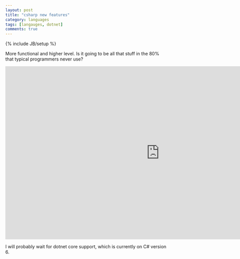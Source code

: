 ```yaml
---
layout: post
title: "csharp new features"
category: languages
tags: [langauges, dotnet]
comments: true
---
```

{% include JB/setup %}

More functional and higher level.  Is it going to be all that stuff in the 80% that typical programmers never use?
  
<iframe src="https://channel9.msdn.com/Events/Connect/2016/105/player" width="960" height="540" allowFullScreen frameBorder="0"></iframe>
  
  
I will probably wait for dotnet core support, which is currently on C# version 6.  
  

